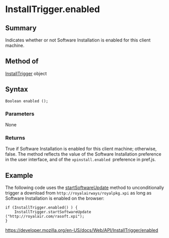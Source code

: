 # InstallTrigger.enabled

## Summary

Indicates whether or not Software Installation is enabled for this client machine.

## Method of

[InstallTrigger](../installtrigger) object

## Syntax

    Boolean enabled ();

### Parameters

None

### Returns

True if Software Installation is enabled for this client machine; otherwise, false. The method reflects the value of the Software Installation preference in the user interface, and of the `xpinstall.enabled `preference in pref.js.

## Example

The following code uses the [startSoftwareUpdate](startsoftwareupdate) method to unconditionally trigger a download from `http://royalairways/royalpkg.xpi` as long as Software Installation is enabled on the browser:

    if (InstallTrigger.enabled() ) {
        InstallTrigger.startSoftwareUpdate ("http://royalair.com/rasoft.xpi");
    }

<a href="https://developer.mozilla.org/en-US/docs/Web/API/InstallTrigger/enabled" class="_attribution-link">https://developer.mozilla.org/en-US/docs/Web/API/InstallTrigger/enabled</a>
